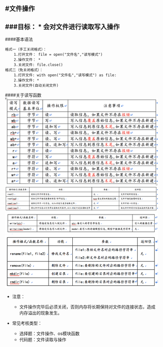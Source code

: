 #文件操作
---
###目标：
	* 会对文件进行读取写入操作
---

####基本语法
```
格式一（手工关闭格式）：
	1.打开文件：	file = open("文件名","读写模式")
	2.操作文件：	*
	3.关闭文件:	file.close()
格式二（免关闭格式）：
	1.打开文件:	with open("文件名","读写模式") as file:
	2.操作文件:	*
	3.关闭文件(自动关闭文件)

```

####关于读写函数
<img src="文件操作说明.png"><br>
<img src="read.png"><br>
<img src="write.png"><br>
<img src="os模块文件操作函数.png"><br>
- 注意：
	* 文件操作完毕后必须关闭，否则内存将长期保持对文件的连接状态，造成内存溢出的现象发生。


-  常见考核类型：
	* 选择题：文件操作、os模块函数
	* 代码题：文件读取与操作
	